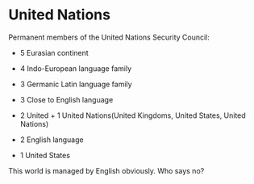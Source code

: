 # United Nations

Permanent members of the United Nations Security Council:

- 5 Eurasian continent

- 4 Indo-European language family

- 3 Germanic Latin language family

- 3 Close to English language

- 2 United + 1 United Nations(United Kingdoms, United States, United Nations)

- 2 English language

- 1 United States

This world is managed by English obviously. Who says no?